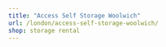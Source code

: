 ```yaml
---
title: "Access Self Storage Woolwich"
url: /london/access-self-storage-woolwich/
shop: storage rental
---
```

